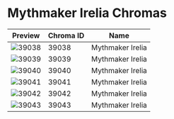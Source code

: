 # Mythmaker Irelia Chromas



| Preview | Chroma ID | Name |
|---------|-----------|------|
| ![39038](https://raw.communitydragon.org/latest/plugins/rcp-be-lol-game-data/global/default/v1/champion-chroma-images/39/39038.png) | 39038 | Mythmaker Irelia |
| ![39039](https://raw.communitydragon.org/latest/plugins/rcp-be-lol-game-data/global/default/v1/champion-chroma-images/39/39039.png) | 39039 | Mythmaker Irelia |
| ![39040](https://raw.communitydragon.org/latest/plugins/rcp-be-lol-game-data/global/default/v1/champion-chroma-images/39/39040.png) | 39040 | Mythmaker Irelia |
| ![39041](https://raw.communitydragon.org/latest/plugins/rcp-be-lol-game-data/global/default/v1/champion-chroma-images/39/39041.png) | 39041 | Mythmaker Irelia |
| ![39042](https://raw.communitydragon.org/latest/plugins/rcp-be-lol-game-data/global/default/v1/champion-chroma-images/39/39042.png) | 39042 | Mythmaker Irelia |
| ![39043](https://raw.communitydragon.org/latest/plugins/rcp-be-lol-game-data/global/default/v1/champion-chroma-images/39/39043.png) | 39043 | Mythmaker Irelia |